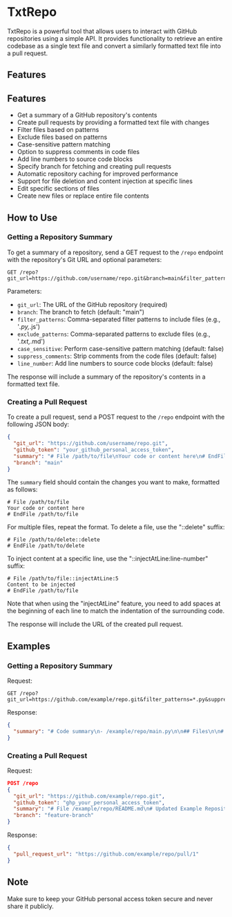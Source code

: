 # TxtRepo

TxtRepo is a powerful tool that allows users to interact with GitHub repositories using a simple API. It provides functionality to retrieve an entire codebase as a single text file and convert a similarly formatted text file into a pull request.

## Features
## Features
- Get a summary of a GitHub repository's contents
- Create pull requests by providing a formatted text file with changes
- Filter files based on patterns
- Exclude files based on patterns
- Case-sensitive pattern matching
- Option to suppress comments in code files
- Add line numbers to source code blocks
- Specify branch for fetching and creating pull requests
- Automatic repository caching for improved performance
- Support for file deletion and content injection at specific lines
- Edit specific sections of files
- Create new files or replace entire file contents

## How to Use

### Getting a Repository Summary

To get a summary of a repository, send a GET request to the `/repo` endpoint with the repository's Git URL and optional parameters:

```
GET /repo?git_url=https://github.com/username/repo.git&branch=main&filter_patterns=*.py,*.js&exclude_patterns=*.txt,*.md&case_sensitive=false&suppress_comments=false&line_number=false
```

Parameters:
- `git_url`: The URL of the GitHub repository (required)
- `branch`: The branch to fetch (default: "main")
- `filter_patterns`: Comma-separated filter patterns to include files (e.g., '*.py,*.js')
- `exclude_patterns`: Comma-separated patterns to exclude files (e.g., '*.txt,*.md')
- `case_sensitive`: Perform case-sensitive pattern matching (default: false)
- `suppress_comments`: Strip comments from the code files (default: false)
- `line_number`: Add line numbers to source code blocks (default: false)

The response will include a summary of the repository's contents in a formatted text file.

### Creating a Pull Request

To create a pull request, send a POST request to the `/repo` endpoint with the following JSON body:

```json
{
  "git_url": "https://github.com/username/repo.git",
  "github_token": "your_github_personal_access_token",
  "summary": "# File /path/to/file\nYour code or content here\n# EndFile /path/to/file",
  "branch": "main"
}
```

The `summary` field should contain the changes you want to make, formatted as follows:

```
# File /path/to/file
Your code or content here
# EndFile /path/to/file
```

For multiple files, repeat the format. To delete a file, use the "::delete" suffix:

```
# File /path/to/delete::delete
# EndFile /path/to/delete
```

To inject content at a specific line, use the "::injectAtLine:line-number" suffix:

```
# File /path/to/file::injectAtLine:5
Content to be injected
# EndFile /path/to/file
```

Note that when using the "injectAtLine" feature, you need to add spaces at the beginning of each line to match the indentation of the surrounding code.

The response will include the URL of the created pull request.

## Examples

### Getting a Repository Summary

Request:
```
GET /repo?git_url=https://github.com/example/repo.git&filter_patterns=*.py&suppress_comments=true
```

Response:
```json
{
  "summary": "# Code summary\n- /example/repo/main.py\n\n## Files\n\n# File /example/repo/main.py\nprint('Hello, World!')\n# EndFile /example/repo/main.py"
}
```

### Creating a Pull Request

Request:
```json
POST /repo
{
  "git_url": "https://github.com/example/repo.git",
  "github_token": "ghp_your_personal_access_token",
  "summary": "# File /example/repo/README.md\n# Updated Example Repository\n\nThis is an updated example repository.\n# EndFile /example/repo/README.md\n\n# File /example/repo/main.py::injectAtLine:2\n    print('Hello, Updated World!')\n# EndFile /example/repo/main.py",
  "branch": "feature-branch"
}
```

Response:
```json
{
  "pull_request_url": "https://github.com/example/repo/pull/1"
}
```

## Note

Make sure to keep your GitHub personal access token secure and never share it publicly.
